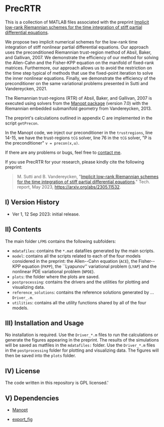 # PrecRTR

<!--- Created on 2023.06.25.
Last change on 2023.06.25. -->

This is a collection of MATLAB files associated with the preprint
[Implicit low-rank Riemannian schemes for the time integration of stiff partial differential equations](https://arxiv.org/abs/2305.11532).

We propose two implicit numerical schemes for the low-rank time integration of stiff nonlinear partial differential equations. Our approach uses the preconditioned Riemannian trust-region method of Absil, Baker, and Gallivan, 2007. We demonstrate the efficiency of our method for solving the Allen-Cahn and the Fisher-KPP equation on the manifold of fixed-rank matrices. Furthermore, our approach allows us to avoid the restriction on the time step typical of methods that use the fixed-point iteration to solve the inner nonlinear equations. Finally, we demonstrate the efficiency of the preconditioner on the same variational problems presented in Sutti and Vandereycken, 2021.

The Riemannian trust-regions (RTR) of Absil, Baker, and Gallivan, 2007 is executed using solvers from the [Manopt package](https://www.manopt.org/) (version 7.0) with the Riemannian embedded submanifold geometry from Vandereycken, 2013.

The preprint's calculations outlined in appendix C are implemented in the script `getPrecon`.

In the Manopt code, we inject our preconditioner in the `trustregions`, line 14-15, we have the trust-regions `tCG` solver, line 76 in the `tCG` solver, "P is the preconditioner" `v = precon(x,u)`.


If there are any problems or bugs, feel free to [contact me](mailto:msutti@ncts.tw).

If you use PrecRTR for your research, please kindly cite the following preprint:

> M. Sutti and B. Vandereycken, 
"[Implicit low-rank Riemannian schemes for the time integration of stiff partial differential equations](https://arxiv.org/abs/2305.11532)." Tech. report, May 2023, https://arxiv.org/abs/2305.11532.

## I) Version History

- Ver 1, 12 Sep 2023: initial release.


## II) Contents

The main folder `LFMS` contains the following subfolders:

- `mdatafiles`: contains the `*.mat` datafiles generated by the main scripts.
- `model`: contains all the scripts related to each of the four models considered in the preprint: the Allen--Cahn equation (`ACE`), the Fisher--KPP equation (`FKPP`), the ``Lyapunov'' variational problem (`LYAP`) and the nonlinear PDE variational problem (`NPDE`).
- `plots`: the folder where the plots are saved.
- `postprocessing`: contains the drivers and the utilities for plotting and visualizing data.
- `reference_solutions`: contains the reference solutions generated by ... `Driver_.m`.
- `utilities`: contains all the utility functions shared by all of the four models.


## III) Installation and Usage

No installation is required. Use the `Driver_*.m` files to run the calculations or generate the figures appearing in the preprint.
The results of the simulations will be saved as matfiles in the `mdatafiles:` folder. 
Use the `Driver_*.m` files in the `postprocessing` folder for plotting and visualizing data.
The figures will then be saved into the `plots` folder.


## IV) License

The code written in this repository is GPL licensed.'

## V) Dependencies

* [Manopt](https://www.manopt.org/)

* [export_fig](https://github.com/altmany/export_fig)

